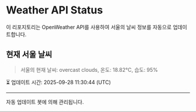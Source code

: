 
# Weather API Status

이 리포지토리는 OpenWeather API를 사용하여 서울의 날씨 정보를 자동으로 업데이트합니다.

## 현재 서울 날씨
> 서울의 현재 날씨: overcast clouds, 온도: 18.82°C, 습도: 95%

⏳ 업데이트 시간: 2025-09-28 11:30:44 (UTC)

---
자동 업데이트 봇에 의해 관리됩니다.
